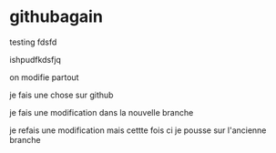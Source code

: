 # githubagain

testing
fdsfd



ishpudfkdsfjq

on modifie partout


je fais une chose sur github

je fais une modification dans la nouvelle branche

je refais une modification mais cettte fois ci je pousse sur l'ancienne branche
